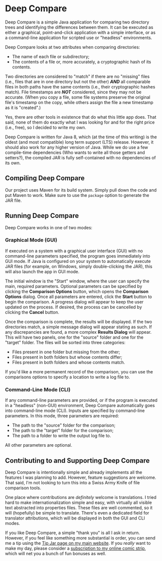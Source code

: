 # Deep Compare
Deep Compare is a simple Java application for comparing two directory trees and
identifying the differences between them. It can be executed as either a graphical,
point-and-click application with a simple interface, or as a command-line
application for scripted use or "headless" environments.

Deep Compare looks at two attributes when comparing directories:

- The name of each file or subdirectory;
- The contents of a file or, more accurately, a cryptographic hash of its contents.

Two directories are considered to "match" if there are no "missing" files (i.e.,
files that are in one directory but not the other) ***AND*** all comparable files
in both paths have the same contents (i.e., their cryptographic hashes match).
File timestamps are ***NOT*** considered, since they may not be accurate. (When
you copy a file, some file systems preserve the original file's timestamp on the
copy, while others assign the file a new timestamp as it is "created".)

Yes, there are other tools in existence that do what this little app does. That
said, none of them do exactly what I was looking for and for the right price
(i.e., free), so I decided to write my own.

Deep Compare is written for Java 8, which (at the time of this writing) is the
oldest (and most compatible) long term support (LTS) release. However, it should
also work for any higher version of Java. While we do use a few compile-time
dependencies (Who wants to write all those getters and setters?), the compiled
JAR is fully self-contained with no dependencies of its own.

## Compiling Deep Compare
Our project uses Maven for its build system. Simply pull down the code and put
Maven to work. Make sure to use the `package` option to generate the JAR file.

## Running Deep Compare
Deep Compare works in one of two modes:

### Graphical Mode (GUI)
If executed on a system with a graphical user interface (GUI) with no command-line
parameters specified, the program goes immediately into GUI mode.  If Java is
configured on your system to automatically execute JAR files (for example, on
Windows, simply double-clicking the JAR), this will also launch the app in GUI
mode.

The initial window is the "Start" window, where the user can specify the main,
required parameters. Optional parameters can be specified by clicking the
**Comparison Options** button, which opens the **Comparison Options** dialog.
Once all parameters are entered, click the **Start** button to begin the
comparison. A progress dialog will appear to keep the user updated on the process.
If desired, the process can be cancelled by clicking the **Cancel** button.

Once the comparison is complete, the results will be displayed. If the two
directories match, a simple message dialog will appear stating as such. If
any discrepancies are found, a more complex **Results Dialog** will appear.
This will have two panels, one for the "source" folder and one for the "target"
folder. The files will be sorted into three categories:

- Files present in one folder but missing from the other;
- Files present in both folders but whose contents differ;
- Files present in both folders and whose contents match.

If you'd like a more permanent record of the comparison, you can use the
comparisons options to specify a location to write a log file to.

### Command-Line Mode (CLI)
If any command-line parameters are provided, or if the program is executed in a
"headless" (non-GUI) environment, Deep Compare automatically goes into
command-line mode (CLI).  Inputs are specified by command-line parameters. In
this mode, three parameters are required:

- The path to the "source" folder for the comparison;
- The path to the "target" folder for the comparison;
- The path to a folder to write the output log file to.

All other parameters are optional.

## Contributing to and Supporting Deep Compare
Deep Compare is intentionally simple and already implements all the features
I was planning to add. However, feature suggestions are welcome.  That said,
I'm not looking to turn this into a Swiss Army Knife of file comparison
tools.

One place where contributions are *definitely* welcome is translations. I
tried hard to make internationalization simple and easy, with virtually all
visible text abstracted into properties files. These files are well commented,
so it will (hopefully) be simple to translate. There's even a dedicated field
for translator attributions, which will be displayed in both the GUI and CLI
modes.

If you like Deep Compare, a simple "thank you" is all I ask in return.
However, if you feel like something more substantial is order, you can send
me a tip using the
[Tip Jar page on my main website](https://www.gpf-comics.com/tips.php).
If you *really* want to make my day, please consider a
[subscription to my online comic strip](https://www.gpf-comics.com/premium/),
which will net you a bunch of fun bonuses as well.